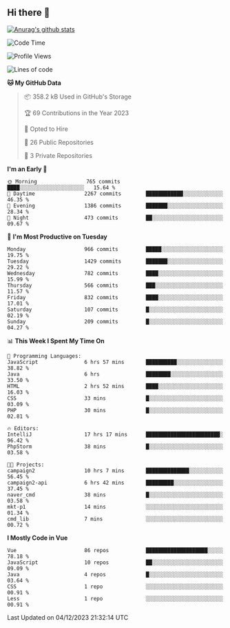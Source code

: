 ## Hi there 👋

[![Anurag's github stats](https://github-readme-stats.vercel.app/api?username=Songwonseok)](https://github.com/anuraghazra/github-readme-stats)



<!--START_SECTION:waka-->
![Code Time](http://img.shields.io/badge/Code%20Time-2%2C594%20hrs%2011%20mins-blue)

![Profile Views](http://img.shields.io/badge/Profile%20Views-1-blue)

![Lines of code](https://img.shields.io/badge/From%20Hello%20World%20I%27ve%20Written-34.8%20million%20lines%20of%20code-blue)

**🐱 My GitHub Data** 

> 📦 358.2 kB Used in GitHub's Storage 
 > 
> 🏆 69 Contributions in the Year 2023
 > 
> 💼 Opted to Hire
 > 
> 📜 26 Public Repositories 
 > 
> 🔑 3 Private Repositories 
 > 
**I'm an Early 🐤** 

```text
🌞 Morning                765 commits         ████░░░░░░░░░░░░░░░░░░░░░   15.64 % 
🌆 Daytime                2267 commits        ████████████░░░░░░░░░░░░░   46.35 % 
🌃 Evening                1386 commits        ███████░░░░░░░░░░░░░░░░░░   28.34 % 
🌙 Night                  473 commits         ██░░░░░░░░░░░░░░░░░░░░░░░   09.67 % 
```
📅 **I'm Most Productive on Tuesday** 

```text
Monday                   966 commits         █████░░░░░░░░░░░░░░░░░░░░   19.75 % 
Tuesday                  1429 commits        ███████░░░░░░░░░░░░░░░░░░   29.22 % 
Wednesday                782 commits         ████░░░░░░░░░░░░░░░░░░░░░   15.99 % 
Thursday                 566 commits         ███░░░░░░░░░░░░░░░░░░░░░░   11.57 % 
Friday                   832 commits         ████░░░░░░░░░░░░░░░░░░░░░   17.01 % 
Saturday                 107 commits         █░░░░░░░░░░░░░░░░░░░░░░░░   02.19 % 
Sunday                   209 commits         █░░░░░░░░░░░░░░░░░░░░░░░░   04.27 % 
```


📊 **This Week I Spent My Time On** 

```text
💬 Programming Languages: 
JavaScript               6 hrs 57 mins       ██████████░░░░░░░░░░░░░░░   38.82 % 
Java                     6 hrs               ████████░░░░░░░░░░░░░░░░░   33.50 % 
HTML                     2 hrs 52 mins       ████░░░░░░░░░░░░░░░░░░░░░   16.03 % 
CSS                      33 mins             █░░░░░░░░░░░░░░░░░░░░░░░░   03.09 % 
PHP                      30 mins             █░░░░░░░░░░░░░░░░░░░░░░░░   02.81 % 

🔥 Editors: 
IntelliJ                 17 hrs 17 mins      ████████████████████████░   96.42 % 
PhpStorm                 38 mins             █░░░░░░░░░░░░░░░░░░░░░░░░   03.58 % 

🐱‍💻 Projects: 
campaign2                10 hrs 7 mins       ██████████████░░░░░░░░░░░   56.45 % 
campaign2-api            6 hrs 42 mins       █████████░░░░░░░░░░░░░░░░   37.45 % 
naver_cmd                38 mins             █░░░░░░░░░░░░░░░░░░░░░░░░   03.58 % 
mkt-p1                   14 mins             ░░░░░░░░░░░░░░░░░░░░░░░░░   01.34 % 
cmd_lib                  7 mins              ░░░░░░░░░░░░░░░░░░░░░░░░░   00.72 % 
```

**I Mostly Code in Vue** 

```text
Vue                      86 repos            ████████████████████░░░░░   78.18 % 
JavaScript               10 repos            ██░░░░░░░░░░░░░░░░░░░░░░░   09.09 % 
Java                     4 repos             █░░░░░░░░░░░░░░░░░░░░░░░░   03.64 % 
CSS                      1 repo              ░░░░░░░░░░░░░░░░░░░░░░░░░   00.91 % 
Less                     1 repo              ░░░░░░░░░░░░░░░░░░░░░░░░░   00.91 % 
```




 Last Updated on 04/12/2023 21:32:14 UTC
<!--END_SECTION:waka-->
